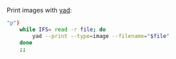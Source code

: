 Print images with [yad](https://github.com/v1cont/yad):

```sh
"p")
    while IFS= read -r file; do
        yad --print --type=image --filename="$file"
    done
    ;;
```
